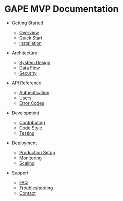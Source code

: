 # GAPE MVP Documentation

* Getting Started
  * [Overview](README.md)
  * [Quick Start](getting-started/quick-start.md)
  * [Installation](getting-started/installation.md)

* Architecture
  * [System Design](architecture/ARCHITECTURE.md)
  * [Data Flow](architecture/data-flow.md)
  * [Security](architecture/security.md)

* API Reference
  * [Authentication](api/auth.md)
  * [Users](api/users.md)
  * [Error Codes](api/errors.md)

* Development
  * [Contributing](CONTRIBUTING.md)
  * [Code Style](development/code-style.md)
  * [Testing](development/testing.md)

* Deployment
  * [Production Setup](deployment/DEPLOYMENT.md)
  * [Monitoring](deployment/monitoring.md)
  * [Scaling](deployment/scaling.md)

* Support
  * [FAQ](support/faq.md)
  * [Troubleshooting](support/troubleshooting.md)
  * [Contact](support/contact.md)
